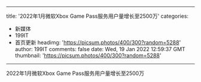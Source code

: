 
---
title: '2022年1月微软Xbox Game Pass服务用户量增长至2500万'
categories: 
 - 新媒体
 - 199IT
 - 首页更新
headimg: 'https://picsum.photos/400/300?random=5288'
author: 199IT
comments: false
date: Wed, 19 Jan 2022 12:59:37 GMT
thumbnail: 'https://picsum.photos/400/300?random=5288'
---

<div>   
2022年1月微软Xbox Game Pass服务用户量增长至2500万  
</div>
            